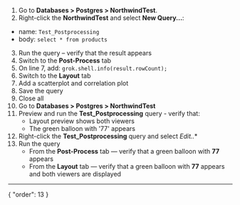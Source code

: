 1. Go to **Databases > Postgres > NorthwindTest**.
2. Right-click the **NorthwindTest** and select **New Query...**:
- name: `Test_Postprocessing`
- body: `select * from products`
3. Run the query – verify that the result appears
4. Switch to the **Post-Process** tab
1. On line 7, add: `grok.shell.info(result.rowCount);`
5. Switch to the **Layout** tab
1. Add a scatterplot and correlation plot
6. Save the query
7. Close all
8. Go to  **Databases > Postgres > NorthwindTest** 
9. Preview and run the **Test_Postprocessing** query - verify that:
     * Layout preview shows both viewers
     * The green balloon with '77' appears
10. Right-click the **Test_Postprocessing** query and select *Edit..**
1. Run the query 
   * From the **Post-Process** tab — verify that a green balloon with **77** appears
   * From the **Layout** tab — verify that a green balloon with **77** appears and both viewers are displayed

---
{
  "order": 13
}